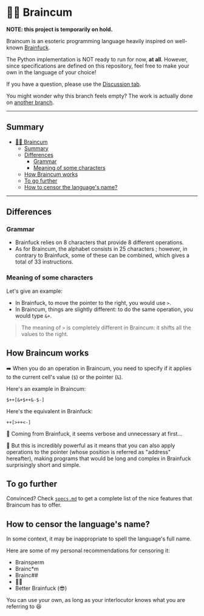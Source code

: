 # 🧠💦 Braincum

**NOTE: this project is temporarily on hold.**

Braincum is an esoteric programming language heavily inspired on well-known [Brainfuck](https://en.wikipedia.org/wiki/Brainfuck).

The Python implementation is NOT ready to run for now, **at all**.
However, since specifications are defined on this repository, feel free to make your own in the language of your choice!

If you have a question, please use the [Discussion tab](https://github.com/qexat/Braincum/discussions).

You might wonder why this branch feels empty? The work is actually done on [another branch](https://github.com/qexat/Braincum/tree/1.0.0).

---

## Summary

- [🧠💦 Braincum](#-braincum)
  - [Summary](#summary)
  - [Differences](#differences)
    - [Grammar](#grammar)
    - [Meaning of some characters](#meaning-of-some-characters)
  - [How Braincum works](#how-braincum-works)
  - [To go further](#to-go-further)
  - [How to censor the language's name?](#how-to-censor-the-languages-name)

---

## Differences

### Grammar

- Brainfuck relies on 8 characters that provide 8 different operations.
- As for Braincum, the alphabet consists in 25 characters ;
  however, in contrary to Brainfuck, some of these can be combined, which gives a total of 33 instructions.

### Meaning of some characters

Let's give an example:

- In Brainfuck, to move the pointer to the right, you would use `>`.
- In Braincum, things are slightly different: to do the same operation, you would type `&+`.

> The meaning of `>` is completely different in Braincum: it shifts all the values to the right.

## How Braincum works

➡️ When you do an operation in Braincum, you need to specify if it applies to the current cell's value (`$`) or the pointer (`&`).

Here's an example in Braincum:

```text
$++[&+$++&-$-]
```

Here's the equivalent in Brainfuck:

```bf
++[>++<-]
```

🤔 Coming from Brainfuck, it seems verbose and unnecessary at first...

🤩 But this is incredibly powerful as it means that you can also apply operations to the pointer (whose position is referred as "address" hereafter), making programs that would be long and complex in Brainfuck surprisingly short and simple.

## To go further

Convinced? Check [`specs.md`](specs.md#braincum-language-specifications) to get a complete list of the nice features that Braincum has to offer.

## How to censor the language's name?

In some context, it may be inappropriate to spell the language's full name.

Here are some of my personal recommendations for censoring it:

- Brainsperm
- Brainc\*m
- Brainc##
- 🧠💦
- Better Brainfuck (😎)

You can use your own, as long as your interlocutor knows what you are referring to 😆

